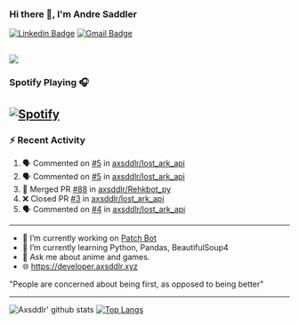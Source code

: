 ### Hi there 👋, I'm Andre Saddler
[![Linkedin Badge](https://img.shields.io/badge/-andrexsaddler-blue?style=flat-square&logo=Linkedin&logoColor=white&link=https://www.linkedin.com/in/andrexsaddler/)](https://www.linkedin.com/in/andrexsaddler/)
[![Gmail Badge](https://img.shields.io/badge/-contact@rehkloos.com-c14438?style=flat-square&logo=Gmail&logoColor=white&link=mailto:contact@rehkloos.com)](mailto:contact@rehkloos.com)

![](https://komarev.com/ghpvc/?username=axsddlr&color=dc143c)
---
### Spotify Playing 🎧

[![Spotify](https://novatorem.rehkloos.vercel.app/api/spotify)](https://open.spotify.com/user/Rehkloos)
---

### :zap: Recent Activity

<!--START_SECTION:activity-->
1. 🗣 Commented on [#5](https://github.com/axsddlr/lost_ark_api/issues/5) in [axsddlr/lost_ark_api](https://github.com/axsddlr/lost_ark_api)
2. 🗣 Commented on [#5](https://github.com/axsddlr/lost_ark_api/issues/5) in [axsddlr/lost_ark_api](https://github.com/axsddlr/lost_ark_api)
3. 🎉 Merged PR [#88](https://github.com/axsddlr/Rehkbot_py/pull/88) in [axsddlr/Rehkbot_py](https://github.com/axsddlr/Rehkbot_py)
4. ❌ Closed PR [#3](https://github.com/axsddlr/lost_ark_api/pull/3) in [axsddlr/lost_ark_api](https://github.com/axsddlr/lost_ark_api)
5. 🗣 Commented on [#4](https://github.com/axsddlr/lost_ark_api/issues/4) in [axsddlr/lost_ark_api](https://github.com/axsddlr/lost_ark_api)
<!--END_SECTION:activity-->

---

- 🔭 I’m currently working on [Patch Bot](https://github.com/axsddlr/patch_bot)
- 🌱 I’m currently learning Python, Pandas, BeautifulSoup4
- 💬 Ask me about anime and games.
- 🌐 https://developer.axsddlr.xyz

"People are concerned about being first, as opposed to being better"

---
![Axsddlr' github stats](https://github-readme-stats.vercel.app/api?username=axsddlr&count_private=true)
[![Top Langs](https://github-readme-stats.vercel.app/api/top-langs/?username=axsddlr&layout=compact)](https://github.com/anuraghazra/github-readme-stats)
